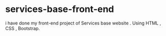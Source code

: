 # services-base-front-end
i have done my front-end project of Services base website . Using HTML , CSS , Bootstrap.

